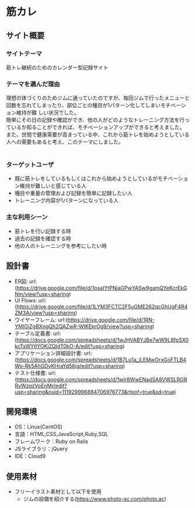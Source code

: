 # 筋カレ
## サイト概要
### サイトテーマ
筋トレ継続のためのカレンダー型記録サイト
​
### テーマを選んだ理由
理想の体づくりのためジムに通っていたのですが、毎回ジムで行ったメニューと回数を忘れてしまったり、部位ごとの種目が1パターン化してしまいモチベーション維持が難
しい状況でした。<br>
簡単にその日の記録や確認ができ、他の人がどのようなトレーニング方法を行っているか知ることができれば、モチベーションアップができると考えました。<br>
また、世間で健康需要が高まっている中、これから筋トレを始めようとしている人への需要もあると考え、このテーマにしました。<br>
​
### ターゲットユーザ
- 既に筋トレをしているもしくはこれから始めようとしているがモチベーション維持が難しいと感じている人
- 種目や重量の管理および記録を簡単に記録したい人
- トレーニング内容が1パターンになっている人
​
### 主な利用シーン
- 筋トレを行い記録する時
- 過去の記録を確認する時
- 他の人のトレーニングを参考にしたい時
​
## 設計書
- ER図: url:(https://drive.google.com/file/d/1osaIYtPNjaGPwYASw9gamQYeKcrEkGNm/view?usp=sharing)
- UI Flows: url:(https://drive.google.com/file/d/1LYM3FCTC2F5uGME262qcGhUgF4R4ZM3A/view?usp=sharing)
- ワイヤーフレーム: url:(https://drive.google.com/file/d/1RN-YMIGiZgBXngQh2QAZwR-WIKEkrOg9/view?usp=sharing)
- テーブル定義書: url:(https://docs.google.com/spreadsheets/d/1wJHVABYJBe7wW9L8fpSX0kcTsWYtlYOKjZQIdT0kO-A/edit?usp=sharing)
- アプリケーション詳細設計書: url:(https://docs.google.com/spreadsheets/d/1B7Lu1a_iLEMwOrxGoFTLB4Wo-Rk5AhGDyKHraYd56ig/edit?usp=sharing)
- テスト仕様書: url:(https://docs.google.com/spreadsheets/d/1wIr8WwENadSA8VWSLRGRRyWzqzVoEnMr/edit?usp=sharing&ouid=111929996884706976773&rtpof=true&sd=true)
​
## 開発環境
- OS：Linux(CentOS)
- 言語：HTML,CSS,JavaScript,Ruby,SQL
- フレームワーク：Ruby on Rails
- JSライブラリ：jQuery
- IDE：Cloud9
​
## 使用素材
- フリーイラスト素材として以下を使用
  - ジムの設備を紹介する(https://www.photo-ac.com/photo.ac)
